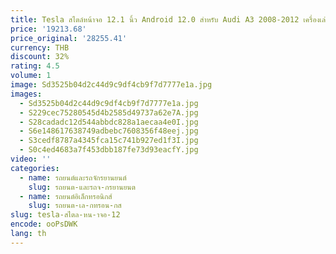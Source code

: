 ```yaml
---
title: Tesla สไตล์หน้าจอ 12.1 นิ้ว Android 12.0 สําหรับ Audi A3 2008-2012 เครื่องเล่นมัลติมีเดียรถยนต์ GPS นําทางวิทยุหน่วยอัตโนมัติสเตอริโอ
price: '19213.68'
price_original: '28255.41'
currency: THB
discount: 32%
rating: 4.5
volume: 1
image: Sd3525b04d2c44d9c9df4cb9f7d7777e1a.jpg
images:
  - Sd3525b04d2c44d9c9df4cb9f7d7777e1a.jpg
  - S229cec75280545d4b2585d49737a62e7A.jpg
  - S28cadadc12d544abbdc828a1aecaa4e0I.jpg
  - S6e148617638749adbebc7608356f48eej.jpg
  - S3cedf8787a4345fca15c741b927ed1f3I.jpg
  - S0c4ed4683a7f453dbb187fe73d93eacfY.jpg
video: ''
categories:
  - name: รถยนต์และรถจักรยานยนต์
    slug: รถยนต-และรถจ-กรยานยนต
  - name: รถยนต์อิเล็กทรอนิกส์
    slug: รถยนต-เล-กทรอน-กส
slug: tesla-สไตล-หน-าจอ-12
encode: ooPsDWK
lang: th
---
```

  